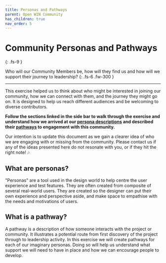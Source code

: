 ```yaml
---
title: Personas and Pathways
parent: Open WIN Community
has_children: true
nav_order: 5
---
```


# Community Personas and Pathways
{: .fs-9 }

Who will our Community Members be, how will they find us and how will we support their journey to leadership?
{: .fs-6 .fw-300 }

---

This exercise helped us to think about who might be interested in joining our community, how we can connect with them, and the journey they might go on. It is designed to help us reach different audiences and be welcoming to diverse contributors.

**Follow the sections linked in the side bar to walk through the exercise and understand how we arrived at our [persona descriptions](personas-3-descriptions.md) and described their [pathways](pathways-3-descriptions.md) to engagement with this community.**

Our intention is to update this document as we gain a clearer idea of who we are engaging with or missing from the community. Please contact us if any of the ideas presented here do not resonate with you, or if they hit the right note! 🎶

## What are personas?
"Personas" are a tool used in the design world to help centre the user experience and test features. They are often created from composite of several real-world users. They are created so the designer can put their own experience and perspective aside, and make space to empathise with the needs and motivations of users.

## What is a pathway?
A pathway is a description of how someone interacts with the project or community. It illustrates a potential route from first discovery of the project through to leadership activity. In this exercise we will create pathways for each of our imaginary personas. Doing so will help us understand what support we will need to have in place and how we can encourage people to develop.
